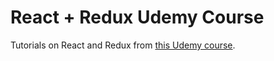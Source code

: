 # React + Redux Udemy Course
Tutorials on React and Redux from [this Udemy course](https://www.udemy.com/react-redux/).
